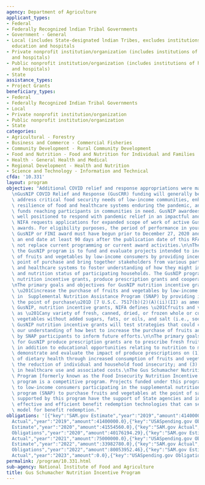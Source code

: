 ```yaml
---
agency: Department of Agriculture
applicant_types:
- Federal
- Federally Recognized lndian Tribal Governments
- Government - General
- Local (includes State-designated lndian Tribes, excludes institutions of higher
  education and hospitals
- Private nonprofit institution/organization (includes institutions of higher education
  and hospitals)
- Public nonprofit institution/organization (includes institutions of higher education
  and hospitals)
- State
assistance_types:
- Project Grants
beneficiary_types:
- Federal
- Federally Recognized Indian Tribal Governments
- Local
- Private nonprofit institution/organization
- Public nonprofit institution/organization
- State
categories:
- Agricultural - Forestry
- Business and Commerce - Commercial Fisheries
- Community Development - Rural Community Development
- Food and Nutrition - Food and Nutrition for Individual and Families
- Health - General Health and Medical
- Regional Development - Health and Nutrition
- Science and Technology - Information and Technical
cfda: '10.331'
layout: program
objective: "Additional COVID relief and response appropriations were made to GusNIP.\n\
  \nGusNIP COVID Relief and Response (GusCRR) funding will generally be directed to\
  \ address critical food security needs of low-income communities, enhancing the\
  \ resilience of food and healthcare systems enduring the pandemic, and maximize\
  \ funds reaching participants in communities in need. GusNIP awardees are particularly\
  \ well positioned to respond with pandemic relief in an impactful and timely way.\
  \ NIFA requests applications for expanded scope of work of active GusNIP and FINI\
  \ awards. For eligibility purposes, the period of performance in your current active\
  \ GusNIP or FINI award must have begun prior to December 27, 2020 and must have\
  \ an end date at least 90 days after the publication date of this RFA. GusCRR does\
  \ not replace current programming or current award activities.\n\nThe purpose of\
  \ the GusNIP program is to fund and evaluate projects intended to increase the purchase\
  \ of fruits and vegetables by low-income consumers by providing incentives at the\
  \ point of purchase and bring together stakeholders from various parts of the food\
  \ and healthcare systems to foster understanding of how they might improve the health\
  \ and nutrition status of participating households. The GusNIP program includes\
  \ nutrition incentive grants, produce prescription grants and cooperative agreements.\n\
  \nThe primary goals and objectives for GusNIP nutrition incentive grants are to\
  \ \u201Cincrease the purchase of fruits and vegetables by low-income consumers participating\
  \ in  Supplemental Nutrition Assistance Program (SNAP) by providing incentives at\
  \ the point of purchase\u201D [7 U.S.C. 7517(b)(2)(A)(ii)(II) as amended].\n\nFor\
  \ GusNIP, nutrition incentive grants, NIFA defines \u201Cfruits and vegetables\u201D\
  \ as \u201Cany variety of fresh, canned, dried, or frozen whole or cut fruits and\
  \ vegetables without added sugars, fats, or oils, and salt (i.e., sodium).\u201D\
  \ GusNIP nutrition incentive grants will test strategies that could contribute to\
  \ our understanding of how best to increase the purchase of fruits and vegetables\
  \ by SNAP participants to inform future efforts.\n\nThe primary goals and objectives\
  \ for GusNIP produce prescription grants are to prescribe fresh fruits and vegetables\
  \ in addition to educational opportunities relating to nutrition to members that\
  \ demonstrate and evaluate the impact of produce prescriptions on (1) the improvement\
  \ of dietary health through increased consumption of fruits and vegetables; (2)\
  \ the reduction of individual and household food insecurity; and (3) the reduction\
  \ in healthcare use and associated costs.\nThe Gus Schumacher Nutrition Incentive\
  \ Program [formerly known as the Food Insecurity Nutrition Incentive (FINI)] grant\
  \ program is a competitive program. Projects funded under this program provide incentives\
  \ to low-income consumers participating in the supplemental nutrition assistance\
  \ program (SNAP) to purchase fruits and vegetables at the point of sale. The projects\
  \ supported by this program have the support of State agencies and include use of\
  \ effective and efficient benefit redemption technologies that can serve as a replicable\
  \ model for benefit redemption."
obligations: '[{"key":"SAM.gov Estimate","year":"2019","amount":41400000.0},{"key":"SAM.gov
  Actual","year":"2019","amount":41400000.0},{"key":"USASpending.gov Obligations","year":"2019","amount":41348948.77},{"key":"SAM.gov
  Estimate","year":"2020","amount":41554560.0},{"key":"SAM.gov Actual","year":"2020","amount":41554560.0},{"key":"USASpending.gov
  Obligations","year":"2020","amount":40176194.29},{"key":"SAM.gov Estimate","year":"2021","amount":75000000.0},{"key":"SAM.gov
  Actual","year":"2021","amount":75000000.0},{"key":"USASpending.gov Obligations","year":"2021","amount":109532366.05},{"key":"SAM.gov
  Estimate","year":"2022","amount":33982780.0},{"key":"SAM.gov Actual","year":"2022","amount":33982780.0},{"key":"USASpending.gov
  Obligations","year":"2022","amount":80053952.46},{"key":"SAM.gov Estimate","year":"2023","amount":48583360.0},{"key":"SAM.gov
  Actual","year":"2023","amount":0.0},{"key":"USASpending.gov Obligations","year":"2023","amount":8878226.5}]'
permalink: /program/10.331.html
sub-agency: National Institute of Food and Agriculture
title: Gus Schumacher Nutrition Incentive Program
---
```

